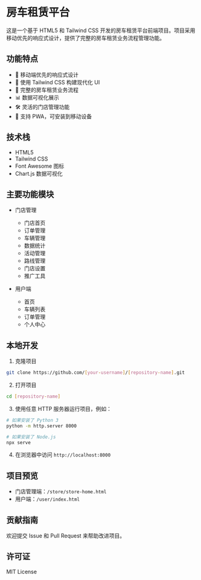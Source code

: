 # 房车租赁平台

这是一个基于 HTML5 和 Tailwind CSS 开发的房车租赁平台前端项目。项目采用移动优先的响应式设计，提供了完整的房车租赁业务流程管理功能。

## 功能特点

- 📱 移动端优先的响应式设计
- 🎨 使用 Tailwind CSS 构建现代化 UI
- 🚗 完整的房车租赁业务流程
- 📊 数据可视化展示
- 🛠 灵活的门店管理功能
- 📱 支持 PWA，可安装到移动设备

## 技术栈

- HTML5
- Tailwind CSS
- Font Awesome 图标
- Chart.js 数据可视化

## 主要功能模块

- 门店管理
  - 门店首页
  - 订单管理
  - 车辆管理
  - 数据统计
  - 活动管理
  - 路线管理
  - 门店设置
  - 推广工具

- 用户端
  - 首页
  - 车辆列表
  - 订单管理
  - 个人中心

## 本地开发

1. 克隆项目
```bash
git clone https://github.com/[your-username]/[repository-name].git
```

2. 打开项目
```bash
cd [repository-name]
```

3. 使用任意 HTTP 服务器运行项目，例如：
```bash
# 如果安装了 Python 3
python -m http.server 8000

# 如果安装了 Node.js
npx serve
```

4. 在浏览器中访问 `http://localhost:8000`

## 项目预览

- 门店管理端：`/store/store-home.html`
- 用户端：`/user/index.html`

## 贡献指南

欢迎提交 Issue 和 Pull Request 来帮助改进项目。

## 许可证

MIT License 